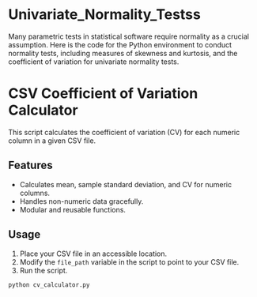 # Univariate_Normality_Testss
Many parametric tests in statistical software require normality as a crucial assumption. Here is the code for the Python environment to conduct normality tests, including measures of skewness and kurtosis, and the coefficient of variation for univariate normality tests.
# CSV Coefficient of Variation Calculator

This script calculates the coefficient of variation (CV) for each numeric column in a given CSV file. 

## Features

- Calculates mean, sample standard deviation, and CV for numeric columns.
- Handles non-numeric data gracefully.
- Modular and reusable functions.

## Usage

1. Place your CSV file in an accessible location.
2. Modify the `file_path` variable in the script to point to your CSV file.
3. Run the script.

```bash
python cv_calculator.py
